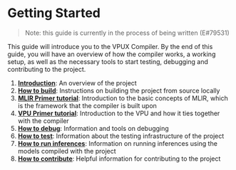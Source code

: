 # Getting Started

> Note: this guide is currently in the process of being written (E#79531)

This guide will introduce you to the VPUX Compiler. By the end of this guide, you will have an overview of how the compiler works, a working setup, as well as the necessary tools to start testing, debugging and contributing to the project.

1. **[Introduction](introduction.md)**: An overview of the project
2. **[How to build](../../../guides/how-to-build.md)**: Instructions on building the project from source locally
3. **[MLIR Primer tutorial](guides/primer_mlir.md)**: Introduction to the basic concepts of MLIR, which is the framework that the compiler is built upon
4. **[VPU Primer tutorial](guides/primer_vpu.md)**: Introduction to the VPU and how it ties together with the compiler
5. **[How to debug](guides/how_to_debug.md)**: Information and tools on debugging
6. **[How to test](../../../guides/how-to-test.md)**: Information about the testing infrastructure of the project
7. **[How to run inferences](guides/how_to_run_inferences.md)**: Information on running inferences using the models compiled with the project
8. **[How to contribute](guides/how_to_contribute.md)**: Helpful information for contributing to the project
